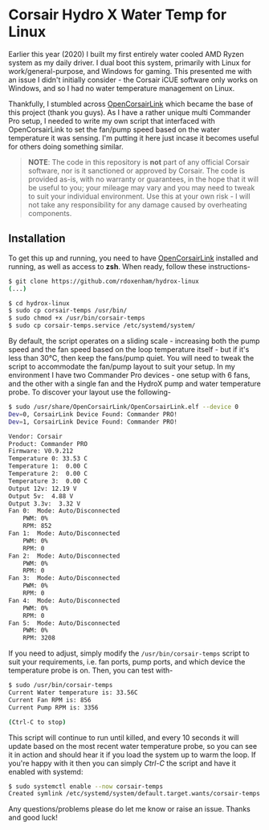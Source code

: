 # Corsair Hydro X Water Temp for Linux

Earlier this year (2020) I built my first entirely water cooled AMD Ryzen system as my daily driver. I dual boot this system, primarily with Linux for work/general-purpose, and Windows for gaming. This presented me with an issue I didn't initially consider - the Corsair iCUE software only works on Windows, and so I had no water temperature management on Linux.

Thankfully, I stumbled across [OpenCorsairLink](https://github.com/audiohacked/OpenCorsairLink) which became the base of this project (thank you guys). As I have a rather unique multi Commander Pro setup, I needed to write my own script that interfaced with OpenCorsairLink to set the fan/pump speed based on the water temperature it was sensing. I'm putting it here just incase it becomes useful for others doing something similar.



> **NOTE**: The code in this repository is **not** part of any official Corsair software, nor is it sanctioned or approved by Corsair. The code is provided as-is, with no warranty or guarantees, in the hope that it will be useful to you; your mileage may vary and you may need to tweak to suit your individual environment. Use this at your own risk - I will not take any responsibility for any damage caused by overheating components.



## Installation

To get this up and running, you need to have [OpenCorsairLink](https://github.com/audiohacked/OpenCorsairLink) installed and running, as well as access to **zsh**. When ready, follow these instructions-

~~~bash
$ git clone https://github.com/rdoxenham/hydrox-linux
(...)

$ cd hydrox-linux
$ sudo cp corsair-temps /usr/bin/
$ sudo chmod +x /usr/bin/corsair-temps
$ sudo cp corsair-temps.service /etc/systemd/system/
~~~



By default, the script operates on a sliding scale - increasing both the pump speed and the fan speed based on the loop temperature itself - but if it's less than 30°C, then keep the fans/pump quiet. You will need to tweak the script to accommodate the fan/pump layout to suit your setup. In my environment I have two Commander Pro devices - one setup with 6 fans, and the other with a single fan and the HydroX pump and water temperature probe. To discover your layout use the following-

~~~bash
$ sudo /usr/share/OpenCorsairLink/OpenCorsairLink.elf --device 0
Dev=0, CorsairLink Device Found: Commander PRO!
Dev=1, CorsairLink Device Found: Commander PRO!

Vendor: Corsair
Product: Commander PRO
Firmware: V0.9.212
Temperature 0: 33.53 C
Temperature 1:  0.00 C
Temperature 2:  0.00 C
Temperature 3:  0.00 C
Output 12v: 12.19 V
Output 5v:  4.88 V
Output 3.3v:  3.32 V
Fan 0:	Mode: Auto/Disconnected
	PWM: 0%
	RPM: 852
Fan 1:	Mode: Auto/Disconnected
	PWM: 0%
	RPM: 0
Fan 2:	Mode: Auto/Disconnected
	PWM: 0%
	RPM: 0
Fan 3:	Mode: Auto/Disconnected
	PWM: 0%
	RPM: 0
Fan 4:	Mode: Auto/Disconnected
	PWM: 0%
	RPM: 0
Fan 5:	Mode: Auto/Disconnected
	PWM: 0%
	RPM: 3208
~~~



If you need to adjust, simply modify the `/usr/bin/corsair-temps` script to suit your requirements, i.e. fan ports, pump ports, and which device the temperature probe is on. Then, you can test with-

~~~bash
$ sudo /usr/bin/corsair-temps
Current Water temperature is: 33.56C
Current Fan RPM is: 856
Current Pump RPM is: 3356

(Ctrl-C to stop)
~~~

This script will continue to run until killed, and every 10 seconds it will update based on the most recent water temperature probe, so you can see it in action and should hear it if you load the system up to warm the loop. If you're happy with it then you can simply *Ctrl-C* the script and have it enabled with systemd:

~~~bash
$ sudo systemctl enable --now corsair-temps
Created symlink /etc/systemd/system/default.target.wants/corsair-temps.service → /etc/systemd/system/corsair-temps.service.
~~~



Any questions/problems please do let me know or raise an issue. Thanks and good luck!
